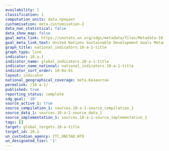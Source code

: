 ```yaml
---
availability: 1
classification: 1
computation_units: data.процент
customisation: meta.customisation-2
data_non_statistical: false
data_show_map: false
goal_meta_link: https://unstats.un.org/sdgs/metadata/files/Metadata-10-0A-01.pdf
goal_meta_link_text: United Nations Sustainable Development Goals Metadata (pdf 564kB)
graph_title: national_indicators.10-a-1-title
graph_type: line
indicator: 10.a.1
indicator_name: global_indicators.10-a-1-title
indicator_name_national: national_indicators.10-a-1-title
indicator_sort_order: 10-0a-01
layout: indicator
national_geographical_coverage: meta.Казахстан
permalink: /10-a-1/
published: true
reporting_status: complete
sdg_goal: '10'
source_active_1: true
source_compilation_1: sources.10-a-1-source_compilation_1
source_data_1: sources.10-a-1-source_data_1
source_implementation_1: sources.10-a-1-source_implementation_1
tags: []
target: global_targets.10-a-title
target_id: 10.a
un_custodian_agency: ITC,UNCTAD,WTO
un_designated_tier: '1'
---
```

